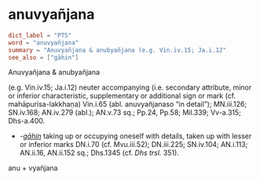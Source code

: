 # anuvyañjana

``` toml
dict_label = "PTS"
word = "anuvyañjana"
summary = "Anuvyañjana & anubyañjana (e.g. Vin.iv.15; Ja.i.12"
see_also = ["gāhin"]
```

Anuvyañjana & anubyañjana

(e.g. Vin.iv.15; Ja.i.12) neuter accompanying (i.e. secondary attribute, minor or inferior characteristic, supplementary or additional sign or mark (cf. mahāpurisa\-lakkhaṇa) Vin.i.65 (abl. anuvyañjanaso “in detail”); MN.iii.126; SN.iv.168; AN.iv.279 (abl.); AN.v.73 sq.; Pp.24, Pp.58; Mil.339; Vv\-a.315; Dhs\-a.400.

* *\-[gāhin](gāhin.md)* taking up or occupying oneself with details, taken up with lesser or inferior marks DN.i.70 (cf. Mvu.iii.52); DN.iii.225; SN.iv.104; AN.i.113; AN.ii.16, AN.ii.152 sq.; Dhs.1345 (cf. *Dhs trsl.* 351).

anu \+ vyañjana

